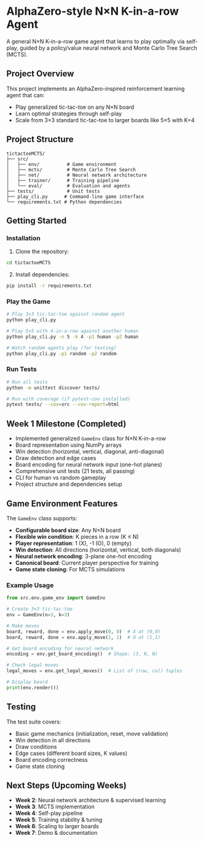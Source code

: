 # AlphaZero-style N×N K-in-a-row Agent

A general N×N K-in-a-row game agent that learns to play optimally via self-play, guided by a policy/value neural network and Monte Carlo Tree Search (MCTS).

## Project Overview

This project implements an AlphaZero-inspired reinforcement learning agent that can:
- Play generalized tic-tac-toe on any N×N board
- Learn optimal strategies through self-play
- Scale from 3×3 standard tic-tac-toe to larger boards like 5×5 with K=4

## Project Structure

```
tictactoeMCTS/
├── src/
│   ├── env/          # Game environment
│   ├── mcts/         # Monte Carlo Tree Search
│   ├── net/          # Neural network architecture
│   ├── trainer/      # Training pipeline
│   └── eval/         # Evaluation and agents
├── tests/            # Unit tests
├── play_cli.py      # Command-line game interface
└── requirements.txt # Python dependencies
```

## Getting Started

### Installation

1. Clone the repository:
```bash
cd tictactoeMCTS
```

2. Install dependencies:
```bash
pip install -r requirements.txt
```

### Play the Game

```bash
# Play 3×3 tic-tac-toe against random agent
python play_cli.py

# Play 5×5 with 4-in-a-row against another human
python play_cli.py -n 5 -k 4 -p1 human -p2 human

# Watch random agents play (for testing)
python play_cli.py -p1 random -p2 random
```

### Run Tests

```bash
# Run all tests
python -m unittest discover tests/

# Run with coverage (if pytest-cov installed)
pytest tests/ --cov=src --cov-report=html
```

##  Week 1 Milestone (Completed)

- Implemented generalized `GameEnv` class for N×N K-in-a-row
- Board representation using NumPy arrays
- Win detection (horizontal, vertical, diagonal, anti-diagonal)
- Draw detection and edge cases
- Board encoding for neural network input (one-hot planes)
- Comprehensive unit tests (21 tests, all passing)
- CLI for human vs random gameplay
- Project structure and dependencies setup

## Game Environment Features

The `GameEnv` class supports:

- **Configurable board size**: Any N×N board
- **Flexible win condition**: K pieces in a row (K ≤ N)
- **Player representation**: 1 (X), -1 (O), 0 (empty)
- **Win detection**: All directions (horizontal, vertical, both diagonals)
- **Neural network encoding**: 3-plane one-hot encoding
- **Canonical board**: Current player perspective for training
- **Game state cloning**: For MCTS simulations

### Example Usage

```python
from src.env.game_env import GameEnv

# Create 3×3 tic-tac-toe
env = GameEnv(n=3, k=3)

# Make moves
board, reward, done = env.apply_move(0, 0)  # X at (0,0)
board, reward, done = env.apply_move(1, 1)  # O at (1,1)

# Get board encoding for neural network
encoding = env.get_board_encoding()  # Shape: (3, N, N)

# Check legal moves
legal_moves = env.get_legal_moves()  # List of (row, col) tuples

# Display board
print(env.render())
```

## Testing

The test suite covers:
- Basic game mechanics (initialization, reset, move validation)
- Win detection in all directions
- Draw conditions
- Edge cases (different board sizes, K values)
- Board encoding correctness
- Game state cloning


## Next Steps (Upcoming Weeks)

- **Week 2**: Neural network architecture & supervised learning
- **Week 3**: MCTS implementation
- **Week 4**: Self-play pipeline
- **Week 5**: Training stability & tuning
- **Week 6**: Scaling to larger boards
- **Week 7**: Demo & documentation

